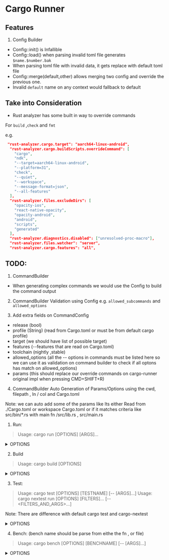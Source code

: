 # Cargo Runner

## Features

1. Config Builder
- Config::init() is Infallible
- Config::load() when parsing invalid toml file generates `$name.$number.bak` 
- When parsing toml file with invalid data, it gets replace with default toml file
- Config::merge(default,other) allows merging two config and override the previous one.
- Invalid `default` name on any context would fallback to default

## Take into Consideration
- Rust analyzer has some built in way to override commands

For `build` ,`check`  and `fmt`

e.g.

```json
 "rust-analyzer.cargo.target": "aarch64-linux-android",
  "rust-analyzer.cargo.buildScripts.overrideCommand": [
    "cargo",
    "ndk",
    "--target=aarch64-linux-android",
    "--platform=31",
    "check",
    "--quiet",
    "--workspace",
    "--message-format=json",
    "--all-features"
  ],
  "rust-analyzer.files.excludeDirs": [
    "opacity-ios",
    "react-native-opacity",
    "opacity-android",
    "android",
    "scripts",
    "generated"
  ],
  "rust-analyzer.diagnostics.disabled": ["unresolved-proc-macro"],
  "rust-analyzer.files.watcher": "server",
  "rust-analyzer.cargo.features": "all",
```


## TODO:

1. CommandBuilder
- When generating complex commands we would use the Config to build the command output

2. CommandBuilder Validation using Config e.g. `allowed_subcommands` and `allowed_options`

3. Add extra fields on CommandConfig

- release (bool)
- profile (String) (read from Cargo.toml or must be from default cargo profile)
- target (we should have list of possible target)
- features (--features that are read on Cargo.toml)
- toolchain (nightly ,stable)
- allowed_options (all the -- options in commands must be listed here so we can use it as validation on command builder to check if all optons has match on allowed_options)
- params (this should replace our override commands on cargo-runner original impl when pressing CMD+SHIFT+R)

4. CommandBuilder  Auto Generation of Params/Options  using the cwd, filepath , ln / col and Cargo.toml

Note: we can auto add some of the params like 
Its either Read from ./Cargo.toml or workspace Cargo.toml or if it matches criteria like src/bin/*.rs with main fn
/src/lib.rs , src/main.rs


1. Run:

> Usage: cargo run [OPTIONS] [ARGS]...

<details> 

<summary> OPTIONS </summary>

```sh
Package Selection:
  -p, --package [<SPEC>]  Package with the target to run

Target Selection:
      --bin [<NAME>]      Name of the bin target to run
      --example [<NAME>]  Name of the example target to run

Feature Selection:
  -F, --features <FEATURES>  Space or comma separated list of features to activate
      --all-features         Activate all available features
      --no-default-features  Do not activate the `default` feature
```

</details>

2. Build

> Usage: cargo build [OPTIONS]

<details> 

<summary> OPTIONS </summary>

```sh
Package Selection:
  -p, --package [<SPEC>]  Package to build (see `cargo help pkgid`)
      --workspace         Build all packages in the workspace
      --exclude <SPEC>    Exclude packages from the build
      --all               Alias for --workspace (deprecated)

Target Selection:
      --lib               Build only this package's library
      --bins              Build all binaries
      --bin [<NAME>]      Build only the specified binary
      --examples          Build all examples
      --example [<NAME>]  Build only the specified example
      --tests             Build all test targets
      --test [<NAME>]     Build only the specified test target
      --benches           Build all bench targets
      --bench [<NAME>]    Build only the specified bench target
      --all-targets       Build all targets

Feature Selection:
  -F, --features <FEATURES>  Space or comma separated list of features to activate
      --all-features         Activate all available features
      --no-default-features  Do not activate the `default` feature
```

</details>


3. Test:

> Usage: cargo test [OPTIONS] [TESTNAME] [-- [ARGS]...]
> Usage: cargo nextest run [OPTIONS] [FILTERS]... [-- <FILTERS_AND_ARGS>...]

Note: There are difference with default cargo test and cargo-nextest

<details> 

<summary> OPTIONS </summary>

```sh
Package Selection:
  -p, --package [<SPEC>]  Package to run tests for
      --workspace         Test all packages in the workspace
      --exclude <SPEC>    Exclude packages from the test
      --all               Alias for --workspace (deprecated)

Target Selection:
      --lib               Test only this package's library
      --bins              Test all binaries
      --bin [<NAME>]      Test only the specified binary
      --examples          Test all examples
      --example [<NAME>]  Test only the specified example
      --tests             Test all test targets
      --test [<NAME>]     Test only the specified test target
      --benches           Test all bench targets
      --bench [<NAME>]    Test only the specified bench target
      --all-targets       Test all targets (does not include doctests)
      --doc               Test only this library's documentation

Feature Selection:
  -F, --features <FEATURES>  Space or comma separated list of features to activate
      --all-features         Activate all available features
      --no-default-features  Do not activate the `default` feature
```

</details>


4. Bench: (bench name should be parse from eithe the fn , or file)

> Usage: cargo bench [OPTIONS] [BENCHNAME] [-- [ARGS]...]

<details> 

<summary> OPTIONS </summary>

```sh
Package Selection:
  -p, --package [<SPEC>]  Package to run benchmarks for
      --workspace         Benchmark all packages in the workspace
      --exclude <SPEC>    Exclude packages from the benchmark
      --all               Alias for --workspace (deprecated)

Target Selection:
      --lib               Benchmark only this package's library
      --bins              Benchmark all binaries
      --bin [<NAME>]      Benchmark only the specified binary
      --examples          Benchmark all examples
      --example [<NAME>]  Benchmark only the specified example
      --tests             Benchmark all test targets
      --test [<NAME>]     Benchmark only the specified test target
      --benches           Benchmark all bench targets
      --bench [<NAME>]    Benchmark only the specified bench target
      --all-targets       Benchmark all targets

Feature Selection:
  -F, --features <FEATURES>  Space or comma separated list of features to activate
      --all-features         Activate all available features
      --no-default-features  Do not activate the `default` feature
```

</details>